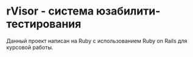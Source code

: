 # rVisor - система юзабилити-тестирования

Данный проект написан на Ruby с использованием Ruby on Rails для курсовой работы.